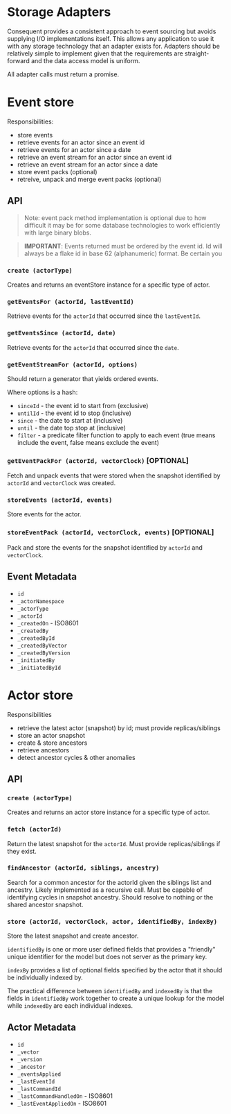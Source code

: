 # Storage Adapters

Consequent provides a consistent approach to event sourcing but avoids supplying I/O implementations itself. This allows any application to use it with any storage technology that an adapter exists for. Adapters should be relatively simple to implement given that the requirements are straight-forward and the data access model is uniform.

All adapter calls must return a promise.

# Event store

Responsibilities:

 * store events
 * retrieve events for an actor since an event id
 * retrieve events for an actor since a date
 * retrieve an event stream for an actor since an event id
 * retrieve an event stream for an actor since a date
 * store event packs (optional)
 * retreive, unpack and merge event packs (optional)

## API

> Note: event pack method implementation is optional due to how difficult it may be for some database technologies to work efficiently with large binary blobs.

> **IMPORTANT**: Events returned must be ordered by the event id. Id will always be a flake id in base 62 (alphanumeric) format. Be certain you

### `create (actorType)`

Creates and returns an eventStore instance for a specific type of actor.

### `getEventsFor (actorId, lastEventId)`

Retrieve events for the `actorId` that occurred since the `lastEventId`.

### `getEventsSince (actorId, date)`

Retrieve events for the `actorId` that occurred since the `date`.

### `getEventStreamFor (actorId, options)`

Should return a generator that yields ordered events.

Where options is a hash:

 * `sinceId` - the event id to start from (exclusive)
 * `untilId` - the event id to stop (inclusive)
 * `since` - the date to start at (inclusive)
 * `until` - the date top stop at (inclusive)
 * `filter` - a predicate filter function to apply to each event (true means include the event, false means exclude the event)

### `getEventPackFor (actorId, vectorClock)` [OPTIONAL]

Fetch and unpack events that were stored when the snapshot identified by `actorId` and `vectorClock` was created.

### `storeEvents (actorId, events)`

Store events for the actor.

### `storeEventPack (actorId, vectorClock, events)` [OPTIONAL]

Pack and store the events for the snapshot identified by `actorId` and `vectorClock`.

## Event Metadata

 * `id`
 * `_actorNamespace`
 * `_actorType`
 * `_actorId`
 * `_createdOn` - ISO8601
 * `_createdBy`
 * `_createdById`
 * `_createdByVector`
 * `_createdByVersion`
 * `_initiatedBy`
 * `_initiatedById`

# Actor store

Responsibilities

 * retrieve the latest actor (snapshot) by id; must provide replicas/siblings
 * store an actor snapshot
 * create & store ancestors
 * retrieve ancestors
 * detect ancestor cycles & other anomalies

## API

### `create (actorType)`

Creates and returns an actor store instance for a specific type of actor.

### `fetch (actorId)`

Return the latest snapshot for the `actorId`. Must provide replicas/siblings if they exist.

### `findAncestor (actorId, siblings, ancestry)`

Search for a common ancestor for the actorId given the siblings list and ancestry. Likely implemented as a recursive call. Must be capable of identifying cycles in snapshot ancestry. Should resolve to nothing or the shared ancestor snapshot.

### `store (actorId, vectorClock, actor, identifiedBy, indexBy)`

Store the latest snapshot and create ancestor.

`identifiedBy` is one or more user defined fields that provides a "friendly" unique identifier for the model but does not server as the primary key.

`indexBy` provides a list of optional fields specified by the actor that it should be individually indexed by.

The practical difference between `identifiedBy` and `indexedBy` is that the fields in `identifiedBy` work together to create a unique lookup for the model while `indexedBy` are each individual indexes.

## Actor Metadata

 * `id`
 * `_vector`
 * `_version`
 * `_ancestor`
 * `_eventsApplied`
 * `_lastEventId`
 * `_lastCommandId`
 * `_lastCommandHandledOn` - ISO8601
 * `_lastEventAppliedOn` - ISO8601

